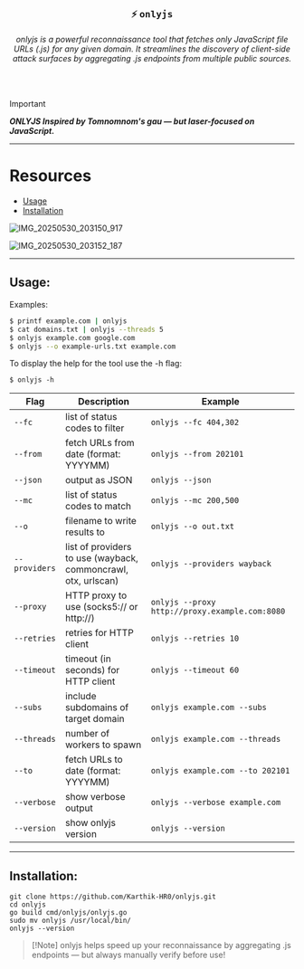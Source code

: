 
<div align="center"><h3>
  <b>⚡ <kbd>onlyjs</kbd>

  </b>
</h3><h6>onlyjs is a powerful reconnaissance tool that fetches only JavaScript file URLs (.js) for any given domain. It streamlines the discovery of client-side attack surfaces by aggregating .js endpoints from multiple public sources. </h6></div>

<br>

> [!Important]
> **_ONLYJS  Inspired by Tomnomnom's gau — but laser-focused on JavaScript._**
---


# Resources
- [Usage](#usage)
- [Installation](#installation)

![IMG_20250530_203150_917](https://github.com/user-attachments/assets/d9eed16d-6096-4b39-9244-d341e6fe1598)

![IMG_20250530_203152_187](https://github.com/user-attachments/assets/710ac714-2ff4-4089-b4de-a8cbcc21ef50)

---
## Usage:
Examples:

```bash
$ printf example.com | onlyjs
$ cat domains.txt | onlyjs --threads 5
$ onlyjs example.com google.com
$ onlyjs --o example-urls.txt example.com

```
To display the help for the tool use the -h flag:
```
$ onlyjs -h
```
| Flag        | Description                                                 | Example                                     |
|-------------|-------------------------------------------------------------|---------------------------------------------|
| `--fc`      | list of status codes to filter                              | `onlyjs --fc 404,302`                        |
| `--from`    | fetch URLs from date (format: YYYYMM)                       | `onlyjs --from 202101`                       |
| `--json`    | output as JSON                                              | `onlyjs --json`                              |
| `--mc`      | list of status codes to match                               | `onlyjs --mc 200,500`                        |
| `--o`       | filename to write results to                                | `onlyjs --o out.txt`                         |
| `--providers` | list of providers to use (wayback, commoncrawl, otx, urlscan) | `onlyjs --providers wayback`           |
| `--proxy`   | HTTP proxy to use (socks5:// or http://)                    | `onlyjs --proxy http://proxy.example.com:8080` |
| `--retries` | retries for HTTP client                                     | `onlyjs --retries 10`                        |
| `--timeout` | timeout (in seconds) for HTTP client                        | `onlyjs --timeout 60`                        |
| `--subs`    | include subdomains of target domain                         | `onlyjs example.com --subs`                  |
| `--threads` | number of workers to spawn                                  | `onlyjs example.com --threads`              |
| `--to`      | fetch URLs to date (format: YYYYMM)                         | `onlyjs example.com --to 202101`             |
| `--verbose` | show verbose output                                         | `onlyjs --verbose example.com`               |
| `--version` | show onlyjs version                                         | `onlyjs --version`                           |

---
## Installation:
```
git clone https://github.com/Karthik-HR0/onlyjs.git
cd onlyjs
go build cmd/onlyjs/onlyjs.go
sudo mv onlyjs /usr/local/bin/
onlyjs --version

```


> [!Note] onlyjs helps speed up your reconnaissance by aggregating .js endpoints — but always manually verify before use!